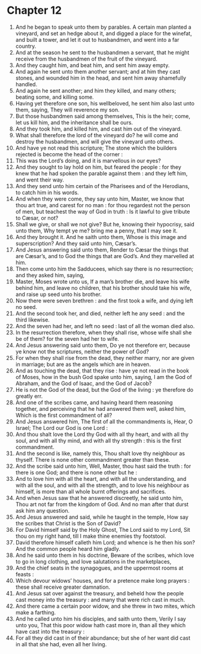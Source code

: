 # Chapter 12

1. And he began to speak unto them by parables. A certain man planted a vineyard, and set an hedge about it, and digged a place for the winefat, and built a tower, and let it out to husbandmen, and went into a far country.
2. And at the season he sent to the husbandmen a servant, that he might receive from the husbandmen of the fruit of the vineyard.
3. And they caught him, and beat him, and sent him away empty.
4. And again he sent unto them another servant; and at him they cast stones, and wounded him in the head, and sent him away shamefully handled.
5. And again he sent another; and him they killed, and many others; beating some, and killing some.
6. Having yet therefore one son, his wellbeloved, he sent him also last unto them, saying, They will reverence my son.
7. But those husbandmen said among themselves, This is the heir; come, let us kill him, and the inheritance shall be ours.
8. And they took him, and killed him, and cast him out of the vineyard.
9. What shall therefore the lord of the vineyard do? he will come and destroy the husbandmen, and will give the vineyard unto others.
10. And have ye not read this scripture; The stone which the builders rejected is become the head of the corner :
11. This was the Lord’s doing, and it is marvellous in our eyes?
12. And they sought to lay hold on him, but feared the people : for they knew that he had spoken the parable against them : and they left him, and went their way.
13. And they send unto him certain of the Pharisees and of the Herodians, to catch him in his words.
14. And when they were come, they say unto him, Master, we know that thou art true, and carest for no man : for thou regardest not the person of men, but teachest the way of God in truth : Is it lawful to give tribute to Cæsar, or not?
15. Shall we give, or shall we not give? But he, knowing their hypocrisy, said unto them, Why tempt ye me? bring me a penny, that I may see it.
16. And they brought it. And he saith unto them, Whose is this image and superscription? And they said unto him, Cæsar’s.
17. And Jesus answering said unto them, Render to Cæsar the things that are Cæsar’s, and to God the things that are God’s. And they marvelled at him.
18. Then come unto him the Sadducees, which say there is no resurrection; and they asked him, saying,
19. Master, Moses wrote unto us, If a man’s brother die, and leave his wife behind him, and leave no children, that his brother should take his wife, and raise up seed unto his brother.
20. Now there were seven brethren : and the first took a wife, and dying left no seed.
21. And the second took her, and died, neither left he any seed : and the third likewise.
22. And the seven had her, and left no seed : last of all the woman died also.
23. In the resurrection therefore, when they shall rise, whose wife shall she be of them? for the seven had her to wife.
24. And Jesus answering said unto them, Do ye not therefore err, because ye know not the scriptures, neither the power of God?
25. For when they shall rise from the dead, they neither marry, nor are given in marriage; but are as the angels which are in heaven.
26. And as touching the dead, that they rise : have ye not read in the book of Moses, how in the bush God spake unto him, saying, I am the God of Abraham, and the God of Isaac, and the God of Jacob?
27. He is not the God of the dead, but the God of the living : ye therefore do greatly err.
28. And one of the scribes came, and having heard them reasoning together, and perceiving that he had answered them well, asked him, Which is the first commandment of all?
29. And Jesus answered him, The first of all the commandments is, Hear, O Israel; The Lord our God is one Lord :
30. And thou shalt love the Lord thy God with all thy heart, and with all thy soul, and with all thy mind, and with all thy strength : this is the first commandment.
31. And the second is like, namely this, Thou shalt love thy neighbour as thyself. There is none other commandment greater than these.
32. And the scribe said unto him, Well, Master, thou hast said the truth : for there is one God; and there is none other but he :
33. And to love him with all the heart, and with all the understanding, and with all the soul, and with all the strength, and to love his neighbour as himself, is more than all whole burnt offerings and sacrifices.
34. And when Jesus saw that he answered discreetly, he said unto him, Thou art not far from the kingdom of God. And no man after that durst ask him any question.
35. And Jesus answered and said, while he taught in the temple, How say the scribes that Christ is the Son of David?
36. For David himself said by the Holy Ghost, The Lord said to my Lord, Sit thou on my right hand, till I make thine enemies thy footstool.
37. David therefore himself calleth him Lord; and whence is he then his son? And the common people heard him gladly.
38. And he said unto them in his doctrine, Beware of the scribes, which love to go in long clothing, and love salutations in the marketplaces,
39. And the chief seats in the synagogues, and the uppermost rooms at feasts :
40. Which devour widows’ houses, and for a pretence make long prayers : these shall receive greater damnation.
41. And Jesus sat over against the treasury, and beheld how the people cast money into the treasury : and many that were rich cast in much.
42. And there came a certain poor widow, and she threw in two mites, which make a farthing.
43. And he called unto him his disciples, and saith unto them, Verily I say unto you, That this poor widow hath cast more in, than all they which have cast into the treasury :
44. For all they did cast in of their abundance; but she of her want did cast in all that she had, even all her living.

